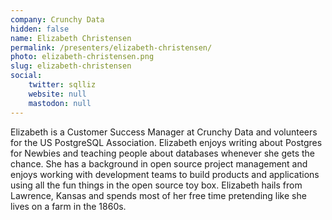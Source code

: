 ```yaml
---
company: Crunchy Data
hidden: false
name: Elizabeth Christensen
permalink: /presenters/elizabeth-christensen/
photo: elizabeth-christensen.png
slug: elizabeth-christensen
social:
    twitter: sqlliz
    website: null
    mastodon: null
---
```


Elizabeth is a Customer Success Manager at Crunchy Data and volunteers for the US PostgreSQL Association. Elizabeth enjoys writing about Postgres for Newbies and teaching people about databases whenever she gets the chance. She has a background in open source project management and enjoys working with development teams to build products and applications using all the fun things in the open source toy box. Elizabeth hails from Lawrence, Kansas and spends most of her free time pretending like she lives on a farm in the 1860s.
